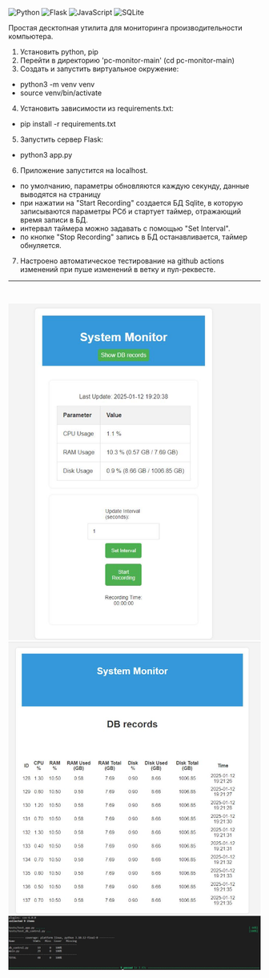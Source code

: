 ![Python](https://img.shields.io/badge/python-3670A0?style=for-the-badge&logo=python&logoColor=ffdd54)
![Flask](https://img.shields.io/badge/flask-%23000.svg?style=for-the-badge&logo=flask&logoColor=white)
![JavaScript](https://img.shields.io/badge/javascript-%23323330.svg?style=for-the-badge&logo=javascript&logoColor=%23F7DF1E)
![SQLite](https://img.shields.io/badge/sqlite-%2307405e.svg?style=for-the-badge&logo=sqlite&logoColor=white)


Простая десктопная утилита для мониторинга производительности компьютера.
1. Установить python, pip
2. Перейти в директорию 'pc-monitor-main' (cd pc-monitor-main)
3. Создать и запустить виртуальное окружение:
  - python3 -m venv venv
  - source venv/bin/activate
4. Установить зависимости из requirements.txt:
  - pip install -r requirements.txt
5. Запустить сервер Flask:
  - python3 app.py
6. Приложение запустится на localhost.
  - по умолчанию, параметры обновляются каждую секунду, данные выводятся на страницу
  - при нажатии на "Start Recording" создается БД Sqlite, в которую записываются параметры PCб и стартует таймер, отражающий время записи в БД.
  - интервал таймера можно задавать с помощью "Set Interval".
  - по кнопке "Stop Recording" запись в БД останавливается, таймер обнуляется.
7. Настроено автоматическое тестирование на github actions изменений при пуше изменений в ветку и пул-реквесте.
<hr><br>

![Главная](pc-monitor-main/static/screenshots/pc-monitor.JPG)
![Данные](pc-monitor-main/static/screenshots/pc-monitor-db-data.JPG)
![Тесты](pc-monitor-main/static/screenshots/pc-monitor-tests.JPG)



